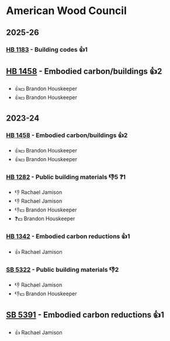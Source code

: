 # American Wood Council
## 2025-26

### [HB 1183](/bill/2025-26/hb/1183/) - Building codes 👍1  

## [HB 1458](/bill/2025-26/hb/1458/) - Embodied carbon/buildings 👍2  
* 👍💵 Brandon Houskeeper
* 👍💵 Brandon Houskeeper

## 2023-24

### [HB 1458](/bill/2023-24/hb/1458/) - Embodied carbon/buildings 👍2  
* 👍💵 Brandon Houskeeper
* 👍💵 Brandon Houskeeper

### [HB 1282](/bill/2023-24/hb/1282/) - Public building materials  👎5 ❓1
* 👎 Rachael Jamison
* 👎 Rachael Jamison
* 👎💵 Brandon Houskeeper
* ❓💵 Brandon Houskeeper

### [HB 1342](/bill/2023-24/hb/1342/) - Embodied carbon reductions 👍1  
* 👍 Rachael Jamison

### [SB 5322](/bill/2023-24/sb/5322/) - Public building materials  👎2 
* 👎 Rachael Jamison
* 👎💵 Brandon Houskeeper

## [SB 5391](/bill/2023-24/sb/5391/) - Embodied carbon reductions 👍1  
* 👍 Rachael Jamison
